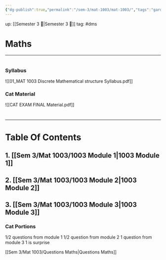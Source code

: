 ```yaml
---
{"dg-publish":true,"permalink":"/sem-3/mat-1003/mat-1003/","tags":"gardenEntry"}
---
```


up: [[Semester 3 📖|Semester 3 📖]]
tag: #dms 

# Maths
---
#
### Syllabus 
![[01_MAT 1003 Discrete Mathematical structure Syllabus.pdf]]

### Cat Material
![[CAT EXAM FINAL Material.pdf]]

#
---

# Table Of Contents 

## 1. [[Sem 3/Mat 1003/1003 Module 1|1003 Module 1]]
## 2. [[Sem 3/Mat 1003/1003 Module 2|1003 Module 2]]
## 3. [[Sem 3/Mat 1003/1003 Module 3|1003 Module 3]]

### Cat Portions
1/2 questions from module 1
1/2 question from module 2
1 question from module 3
1 is surprise 

[[Sem 3/Mat 1003/Questions Maths|Questions Maths]]